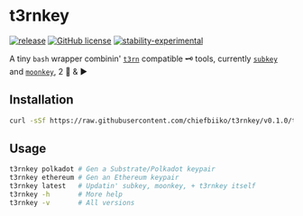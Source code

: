 # t3rnkey

[![release](https://img.shields.io/github/v/release/chiefbiiko/t3rnkey?include_prereleases)](https://github.com/chiefbiiko/t3rnkey/releases/latest) [![GitHub license](https://img.shields.io/github/license/chiefbiiko/t3rnkey.svg)](https://github.com/chiefbiiko/t3rnkey/blob/main/LICENSE) [![stability-experimental](https://img.shields.io/badge/stability-experimental-orange.svg)](https://github.com/chiefbiiko/t3rnkey)

A tiny `bash` wrapper combinin' [`t3rn`](https://github.com/t3rn/t3rn) compatible 🗝️ tools, currently [`subkey`](https://github.com/paritytech/substrate/tree/master/bin/utils/subkey) and [`moonkey`](https://github.com/PureStake/moonbeam/tree/master/bin/utils/moonkey), 2 🔌 & ▶️

## Installation

```bash
curl -sSf https://raw.githubusercontent.com/chiefbiiko/t3rnkey/v0.1.0/t3rnkey.sh | bash -s -- latest
```

## Usage

```bash
t3rnkey polkadot # Gen a Substrate/Polkadot keypair
t3rnkey ethereum # Gen an Ethereum keypair
t3rnkey latest   # Updatin' subkey, moonkey, + t3rnkey itself
t3rnkey -h       # More help
t3rnkey -v       # All versions
```